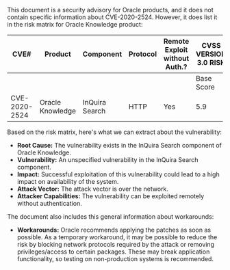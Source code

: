 This document is a security advisory for Oracle products, and it does not contain specific information about CVE-2020-2524. However, it does list it in the risk matrix for Oracle Knowledge product:

| CVE#        | Product          | Component       | Protocol | Remote Exploit without Auth.? | CVSS VERSION 3.0 RISK  | Supported Versions Affected | Notes |
| ----------- | ---------------- | --------------- | -------- | ---------------------------- | ------------------- | --------------------------- | ----- |
|             |                  |                 |          |                              | Base Score | Attack Vector | Attack Complex | Privs Req'd | User Interact | Scope | Confid- entiality | Inte- grity | Avail- ability |                        |       |
| CVE-2020-2524 | Oracle Knowledge | InQuira Search | HTTP     | Yes                           | 5.9        | Network       | High           | None        | None         | Unchanged | None | None | High | 8.6.0-8.6.3 |       |

Based on the risk matrix, here's what we can extract about the vulnerability:

*   **Root Cause:** The vulnerability exists in the InQuira Search component of Oracle Knowledge.
*   **Vulnerability:**  An unspecified vulnerability in the InQuira Search component.
*   **Impact:** Successful exploitation of this vulnerability could lead to a high impact on availability of the system.
*   **Attack Vector:** The attack vector is over the network.
*   **Attacker Capabilities:** The vulnerability can be exploited remotely without authentication.

The document also includes this general information about workarounds:

*   **Workarounds:** Oracle recommends applying the patches as soon as possible. As a temporary workaround, it may be possible to reduce the risk by blocking network protocols required by the attack or removing privileges/access to certain packages. These may break application functionality, so testing on non-production systems is recommended.